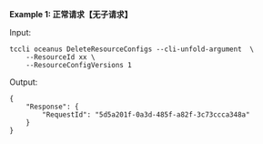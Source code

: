 **Example 1: 正常请求【无子请求】**



Input: 

```
tccli oceanus DeleteResourceConfigs --cli-unfold-argument  \
    --ResourceId xx \
    --ResourceConfigVersions 1
```

Output: 
```
{
    "Response": {
        "RequestId": "5d5a201f-0a3d-485f-a82f-3c73ccca348a"
    }
}
```

